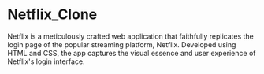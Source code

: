 # Netflix_Clone
Netflix is a meticulously crafted web application that faithfully replicates the login page of the popular streaming platform, Netflix. Developed using HTML and CSS, the app captures the visual essence and user experience of Netflix's login interface.
